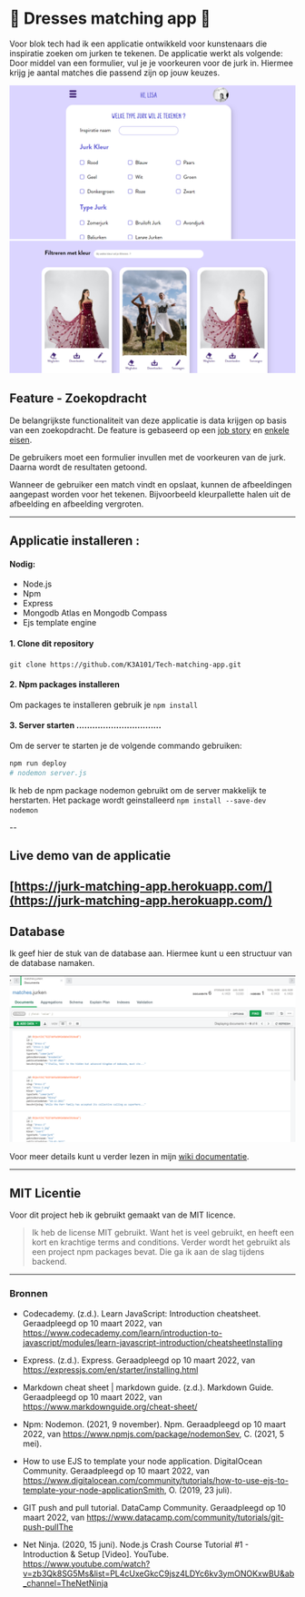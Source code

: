 
# :dress: Dresses matching app :dress:
Voor blok tech had ik een applicatie ontwikkeld voor kunstenaars die inspiratie zoeken om jurken te tekenen. De applicatie werkt als volgende: Door middel van een formulier, vul je je voorkeuren voor de jurk in. Hiermee krijg je aantal matches die passend zijn op jouw keuzes.

![Formulier](./assets/homepagina-matching-applicatie.png) <br>
![Matches](./assets/matches.png)


## Feature - Zoekopdracht
De belangrijkste functionaliteit van deze applicatie is data krijgen op basis van een zoekopdracht.  De feature is gebaseerd op een [job story](https://github.com/K3A101/Tech-matching-app/wiki/Requirements-lijst) en [enkele eisen](https://github.com/K3A101/Tech-matching-app/wiki/Requirements-lijst).

De gebruikers moet een formulier invullen met de voorkeuren van de jurk. Daarna wordt de resultaten getoond.

Wanneer de gebruiker een match vindt en opslaat, kunnen  de afbeeldingen aangepast worden voor het tekenen. Bijvoorbeeld kleurpallette halen uit de afbeelding en afbeelding vergroten.

---

## Applicatie installeren :

#### Nodig:
- Node.js
- Npm
- Express  
- Mongodb Atlas en Mongodb Compass
- Ejs template engine


#### 1. Clone dit repository 
`git clone https://github.com/K3A101/Tech-matching-app.git`

#### 2. Npm packages installeren
Om packages te installeren gebruik je `npm install`

#### 3. Server starten ................................
Om de server te starten je de volgende commando gebruiken:
```bash
npm run deploy
# nodemon server.js 
``` 
 Ik heb de npm package nodemon gebruikt om de server makkelijk te herstarten. Het package wordt geinstalleerd 
 `npm install --save-dev nodemon`

--
## Live demo van de applicatie

[https://jurk-matching-app.herokuapp.com/](https://jurk-matching-app.herokuapp.com/)
 --- 
 ## Database 
 Ik geef hier de stuk van de database aan. Hiermee kunt u een structuur van de database namaken. 

 ![Structuur van database](./assets/data-in-database.png)<br>

 Voor meer details kunt u verder lezen in mijn [wiki documentatie](https://github.com/K3A101/Tech-matching-app/wiki).

 ---
## MIT Licentie
Voor dit project heb ik gebruikt gemaakt van de MIT licence. 

> Ik heb de license MIT gebruikt. Want het is veel gebruikt, en heeft een kort en krachtige terms and conditions. Verder wordt het gebruikt als een project npm packages bevat. Die ga ik aan de slag tijdens backend.

 ---
 ### Bronnen
 - Codecademy. (z.d.). Learn JavaScript: Introduction cheatsheet. Geraadpleegd op 10 maart 2022, van https://www.codecademy.com/learn/introduction-to-javascript/modules/learn-javascript-introduction/cheatsheetInstalling 

 - Express. (z.d.). Express. Geraadpleegd op 10 maart 2022, van https://expressjs.com/en/starter/installing.html
 
 - Markdown cheat sheet | markdown guide. (z.d.). Markdown Guide. Geraadpleegd op 10 maart 2022, van https://www.markdownguide.org/cheat-sheet/

 - Npm: Nodemon. (2021, 9 november). Npm. Geraadpleegd op 10 maart 2022, van https://www.npmjs.com/package/nodemonSev, C. (2021, 5 mei).
 
- How to use EJS to template your node application. DigitalOcean Community. Geraadpleegd op 10 maart 2022, van https://www.digitalocean.com/community/tutorials/how-to-use-ejs-to-template-your-node-applicationSmith, O. (2019, 23 juli).

- GIT push and pull tutorial. DataCamp Community. Geraadpleegd op 10 maart 2022, van https://www.datacamp.com/community/tutorials/git-push-pullThe 

- Net Ninja. (2020, 15 juni). Node.js Crash Course Tutorial #1 - Introduction & Setup [Video]. YouTube. https://www.youtube.com/watch?v=zb3Qk8SG5Ms&list=PL4cUxeGkcC9jsz4LDYc6kv3ymONOKxwBU&ab_channel=TheNetNinja
